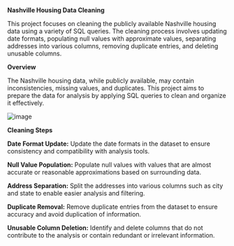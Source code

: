 **Nashville Housing Data Cleaning**

This project focuses on cleaning the publicly available Nashville housing data using a variety of SQL queries. The cleaning process involves updating date formats, populating null values with approximate values, separating addresses into various columns, removing duplicate entries, and deleting unusable columns.


**Overview**

The Nashville housing data, while publicly available, may contain inconsistencies, missing values, and duplicates. This project aims to prepare the data for analysis by applying SQL queries to clean and organize it effectively.

![image](https://github.com/Vicky4611/DataCleaning/assets/162883496/b5e4bd31-2a10-44f8-b37e-152e61065171)



**Cleaning Steps**

**Date Format Update:** Update the date formats in the dataset to ensure consistency and compatibility with analysis tools.

**Null Value Population:** Populate null values with values that are almost accurate or reasonable approximations based on surrounding data.

**Address Separation:** Split the addresses into various columns such as city and state to enable easier analysis and filtering.

**Duplicate Removal:** Remove duplicate entries from the dataset to ensure accuracy and avoid duplication of information.

**Unusable Column Deletion:** Identify and delete columns that do not contribute to the analysis or contain redundant or irrelevant information.
